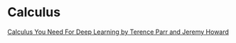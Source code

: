 # Calculus
[Calculus You Need For Deep Learning by Terence Parr and Jeremy Howard](https://explained.ai/matrix-calculus/)